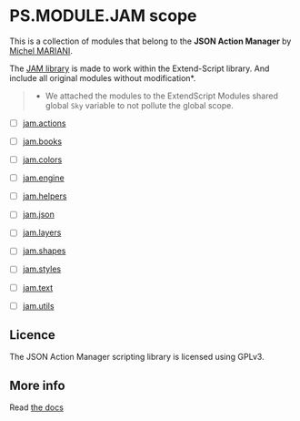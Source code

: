 # PS.MODULE.JAM scope

This is a collection of modules that belong to the __JSON Action Manager__ by [Michel MARIANI](http://www.tonton-pixel.com/).

The [JAM library](http://www.tonton-pixel.com/json-photoshop-scripting/json-action-manager/index.html#description) is made to work within the Extend-Script library. And include all original modules without modification*.

> * We attached the modules to the ExtendScript Modules shared global `Sky` variable to not pollute the global scope.

  - [ ] [jam.actions](jam.actions)
  - [ ] [jam.books](jam.books)
  - [ ] [jam.colors](jam.colors)
  - [ ] [jam.engine](jam.engine)
  - [ ] [jam.helpers](jam.helpers)
  - [ ] [jam.json](jam.json)
  - [ ] [jam.layers](jam.layers)
  - [ ] [jam.shapes](jam.shapes)
  - [ ] [jam.styles](jam.styles)
  - [ ] [jam.text](jam.text)
  - [ ] [jam.utils](jam.utils)


## Licence

The JSON Action Manager scripting library is licensed using GPLv3.

## More info

Read [the docs](../../../docs/README.md)
